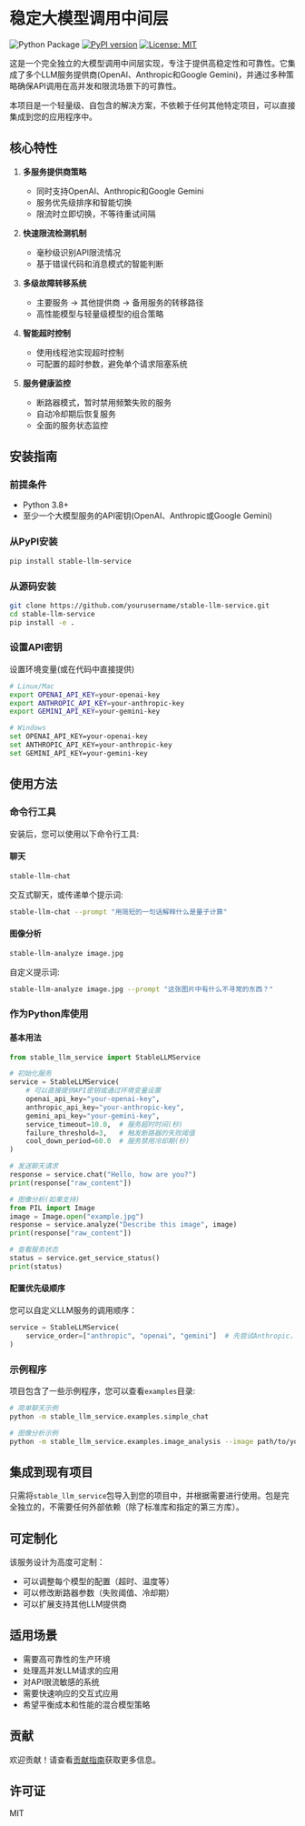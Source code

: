 # 稳定大模型调用中间层

![Python Package](https://github.com/1587causalai/stable-llm-service/workflows/Python%20Package/badge.svg)
[![PyPI version](https://badge.fury.io/py/stable-llm-service.svg)](https://badge.fury.io/py/stable-llm-service)
[![License: MIT](https://img.shields.io/badge/License-MIT-yellow.svg)](https://opensource.org/licenses/MIT)

这是一个完全独立的大模型调用中间层实现，专注于提供高稳定性和可靠性。它集成了多个LLM服务提供商(OpenAI、Anthropic和Google Gemini)，并通过多种策略确保API调用在高并发和限流场景下的可靠性。

本项目是一个轻量级、自包含的解决方案，不依赖于任何其他特定项目，可以直接集成到您的应用程序中。

## 核心特性

1. **多服务提供商策略**
   - 同时支持OpenAI、Anthropic和Google Gemini
   - 服务优先级排序和智能切换
   - 限流时立即切换，不等待重试间隔

2. **快速限流检测机制**
   - 毫秒级识别API限流情况
   - 基于错误代码和消息模式的智能判断

3. **多级故障转移系统**
   - 主要服务 → 其他提供商 → 备用服务的转移路径
   - 高性能模型与轻量级模型的组合策略

4. **智能超时控制**
   - 使用线程池实现超时控制
   - 可配置的超时参数，避免单个请求阻塞系统

5. **服务健康监控**
   - 断路器模式，暂时禁用频繁失败的服务
   - 自动冷却期后恢复服务
   - 全面的服务状态监控

## 安装指南

### 前提条件

- Python 3.8+
- 至少一个大模型服务的API密钥(OpenAI、Anthropic或Google Gemini)

### 从PyPI安装

```bash
pip install stable-llm-service
```

### 从源码安装

```bash
git clone https://github.com/yourusername/stable-llm-service.git
cd stable-llm-service
pip install -e .
```

### 设置API密钥

设置环境变量(或在代码中直接提供)
```bash
# Linux/Mac
export OPENAI_API_KEY=your-openai-key
export ANTHROPIC_API_KEY=your-anthropic-key
export GEMINI_API_KEY=your-gemini-key

# Windows
set OPENAI_API_KEY=your-openai-key
set ANTHROPIC_API_KEY=your-anthropic-key
set GEMINI_API_KEY=your-gemini-key
```

## 使用方法

### 命令行工具

安装后，您可以使用以下命令行工具:

#### 聊天

```bash
stable-llm-chat
```

交互式聊天，或传递单个提示词:

```bash
stable-llm-chat --prompt "用简短的一句话解释什么是量子计算"
```

#### 图像分析

```bash
stable-llm-analyze image.jpg
```

自定义提示词:

```bash
stable-llm-analyze image.jpg --prompt "这张图片中有什么不寻常的东西？"
```

### 作为Python库使用

#### 基本用法

```python
from stable_llm_service import StableLLMService

# 初始化服务
service = StableLLMService(
    # 可以直接提供API密钥或通过环境变量设置
    openai_api_key="your-openai-key",
    anthropic_api_key="your-anthropic-key",
    gemini_api_key="your-gemini-key",
    service_timeout=10.0,  # 服务超时时间(秒)
    failure_threshold=3,   # 触发断路器的失败阈值
    cool_down_period=60.0  # 服务禁用冷却期(秒)
)

# 发送聊天请求
response = service.chat("Hello, how are you?")
print(response["raw_content"])

# 图像分析(如果支持)
from PIL import Image
image = Image.open("example.jpg")
response = service.analyze("Describe this image", image)
print(response["raw_content"])

# 查看服务状态
status = service.get_service_status()
print(status)
```

#### 配置优先级顺序

您可以自定义LLM服务的调用顺序：

```python
service = StableLLMService(
    service_order=["anthropic", "openai", "gemini"]  # 先尝试Anthropic，然后OpenAI，最后Gemini
)
```

### 示例程序

项目包含了一些示例程序，您可以查看`examples`目录:

```bash
# 简单聊天示例
python -m stable_llm_service.examples.simple_chat

# 图像分析示例
python -m stable_llm_service.examples.image_analysis --image path/to/your/image.jpg
```

## 集成到现有项目

只需将`stable_llm_service`包导入到您的项目中，并根据需要进行使用。包是完全独立的，不需要任何外部依赖（除了标准库和指定的第三方库）。

## 可定制化

该服务设计为高度可定制：

- 可以调整每个模型的配置（超时、温度等）
- 可以修改断路器参数（失败阈值、冷却期）
- 可以扩展支持其他LLM提供商

## 适用场景

- 需要高可靠性的生产环境
- 处理高并发LLM请求的应用
- 对API限流敏感的系统
- 需要快速响应的交互式应用
- 希望平衡成本和性能的混合模型策略

## 贡献

欢迎贡献！请查看[贡献指南](CONTRIBUTING.md)获取更多信息。

## 许可证

MIT 